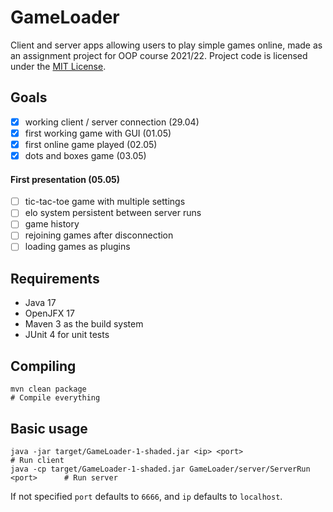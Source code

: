 # GameLoader

Client and server apps allowing users to play simple games online, made as an assignment project for OOP course 2021/22. Project code is licensed under the [MIT License](https://opensource.org/licenses/MIT).

## Goals

- [x] working client / server connection (29.04)
- [x] first working game with GUI (01.05)
- [x] first online game played (02.05)
- [x] dots and boxes game (03.05)

#### First presentation (05.05)
- [ ] tic-tac-toe game with multiple settings
- [ ] elo system persistent between server runs
- [ ] game history
- [ ] rejoining games after disconnection
- [ ] loading games as plugins

## Requirements

- Java 17
- OpenJFX 17
- Maven 3 as the build system
- JUnit 4 for unit tests

## Compiling

    mvn clean package                                                               # Compile everything

## Basic usage

    java -jar target/GameLoader-1-shaded.jar <ip> <port>                            # Run client
    java -cp target/GameLoader-1-shaded.jar GameLoader/server/ServerRun <port>      # Run server

If not specified ``port`` defaults to ``6666``, and ``ip`` defaults to ``localhost``.

